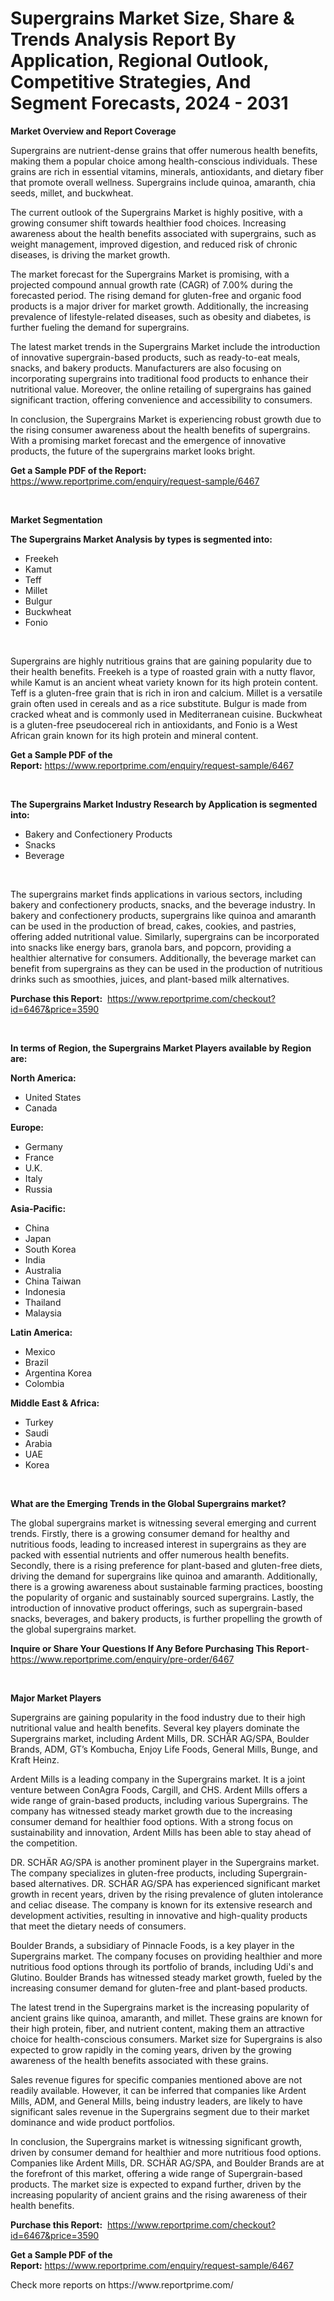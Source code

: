 <p><h1>Supergrains Market Size, Share & Trends Analysis Report By Application, Regional Outlook, Competitive Strategies, And Segment Forecasts, 2024 - 2031</h1></p><p><strong>Market Overview and Report Coverage</strong></p>
<p><p>Supergrains are nutrient-dense grains that offer numerous health benefits, making them a popular choice among health-conscious individuals. These grains are rich in essential vitamins, minerals, antioxidants, and dietary fiber that promote overall wellness. Supergrains include quinoa, amaranth, chia seeds, millet, and buckwheat.</p><p>The current outlook of the Supergrains Market is highly positive, with a growing consumer shift towards healthier food choices. Increasing awareness about the health benefits associated with supergrains, such as weight management, improved digestion, and reduced risk of chronic diseases, is driving the market growth.</p><p>The market forecast for the Supergrains Market is promising, with a projected compound annual growth rate (CAGR) of 7.00% during the forecasted period. The rising demand for gluten-free and organic food products is a major driver for market growth. Additionally, the increasing prevalence of lifestyle-related diseases, such as obesity and diabetes, is further fueling the demand for supergrains.</p><p>The latest market trends in the Supergrains Market include the introduction of innovative supergrain-based products, such as ready-to-eat meals, snacks, and bakery products. Manufacturers are also focusing on incorporating supergrains into traditional food products to enhance their nutritional value. Moreover, the online retailing of supergrains has gained significant traction, offering convenience and accessibility to consumers.</p><p>In conclusion, the Supergrains Market is experiencing robust growth due to the rising consumer awareness about the health benefits of supergrains. With a promising market forecast and the emergence of innovative products, the future of the supergrains market looks bright.</p></p>
<p><strong>Get a Sample PDF of the Report:</strong> <a href="https://www.reportprime.com/enquiry/request-sample/6467">https://www.reportprime.com/enquiry/request-sample/6467</a></p>
<p>&nbsp;</p>
<p><strong>Market Segmentation</strong></p>
<p><strong>The Supergrains Market Analysis by types is segmented into:</strong></p>
<p><ul><li>Freekeh</li><li>Kamut</li><li>Teff</li><li>Millet</li><li>Bulgur</li><li>Buckwheat</li><li>Fonio</li></ul></p>
<p>&nbsp;</p>
<p><p>Supergrains are highly nutritious grains that are gaining popularity due to their health benefits. Freekeh is a type of roasted grain with a nutty flavor, while Kamut is an ancient wheat variety known for its high protein content. Teff is a gluten-free grain that is rich in iron and calcium. Millet is a versatile grain often used in cereals and as a rice substitute. Bulgur is made from cracked wheat and is commonly used in Mediterranean cuisine. Buckwheat is a gluten-free pseudocereal rich in antioxidants, and Fonio is a West African grain known for its high protein and mineral content.</p></p>
<p><strong>Get a Sample PDF of the Report:</strong>&nbsp;<a href="https://www.reportprime.com/enquiry/request-sample/6467">https://www.reportprime.com/enquiry/request-sample/6467</a></p>
<p>&nbsp;</p>
<p><strong>The Supergrains Market Industry Research by Application is segmented into:</strong></p>
<p><ul><li>Bakery and Confectionery Products</li><li>Snacks</li><li>Beverage</li></ul></p>
<p>&nbsp;</p>
<p><p>The supergrains market finds applications in various sectors, including bakery and confectionery products, snacks, and the beverage industry. In bakery and confectionery products, supergrains like quinoa and amaranth can be used in the production of bread, cakes, cookies, and pastries, offering added nutritional value. Similarly, supergrains can be incorporated into snacks like energy bars, granola bars, and popcorn, providing a healthier alternative for consumers. Additionally, the beverage market can benefit from supergrains as they can be used in the production of nutritious drinks such as smoothies, juices, and plant-based milk alternatives.</p></p>
<p><strong>Purchase this Report:</strong>&nbsp; <a href="https://www.reportprime.com/checkout?id=6467&price=3590">https://www.reportprime.com/checkout?id=6467&price=3590</a></p>
<p>&nbsp;</p>
<p><strong>In terms of Region, the Supergrains Market Players available by Region are:</strong></p>
<p>
    <p> <strong> North America: </strong>
        <ul>
            <li>United States</li>
            <li>Canada</li>
        </ul>
        </p> 
    <p> <strong> Europe: </strong>
        <ul>
            <li>Germany</li>
            <li>France</li>
            <li>U.K.</li>
            <li>Italy</li>
            <li>Russia</li>
        </ul>
        </p> 
    <p> <strong> Asia-Pacific: </strong>
        <ul>
            <li>China</li>
            <li>Japan</li>
            <li>South Korea</li>
            <li>India</li>
            <li>Australia</li>
            <li>China Taiwan</li>
            <li>Indonesia</li>
            <li>Thailand</li>
            <li>Malaysia</li>
        </ul>
        </p> 
    <p> <strong> Latin America: </strong>
        <ul>
            <li>Mexico</li>
            <li>Brazil</li>
            <li>Argentina Korea</li>
            <li>Colombia</li>
        </ul>
        </p> 
    <p> <strong> Middle East & Africa: </strong>
        <ul>
            <li>Turkey</li>
            <li>Saudi</li>
            <li>Arabia</li>
            <li>UAE</li>
            <li>Korea</li>
        </ul>
    </p>
    </p>
<p>&nbsp;</p>
<p><strong>What are the Emerging Trends in the Global Supergrains market?</strong></p>
<p><p>The global supergrains market is witnessing several emerging and current trends. Firstly, there is a growing consumer demand for healthy and nutritious foods, leading to increased interest in supergrains as they are packed with essential nutrients and offer numerous health benefits. Secondly, there is a rising preference for plant-based and gluten-free diets, driving the demand for supergrains like quinoa and amaranth. Additionally, there is a growing awareness about sustainable farming practices, boosting the popularity of organic and sustainably sourced supergrains. Lastly, the introduction of innovative product offerings, such as supergrain-based snacks, beverages, and bakery products, is further propelling the growth of the global supergrains market.</p></p>
<p><strong>Inquire or Share Your Questions If Any Before Purchasing This Report</strong>- <a href="https://www.reportprime.com/enquiry/pre-order/6467">https://www.reportprime.com/enquiry/pre-order/6467</a></p>
<p>&nbsp;</p>
<p><strong>Major Market Players</strong></p>
<p><p>Supergrains are gaining popularity in the food industry due to their high nutritional value and health benefits. Several key players dominate the Supergrains market, including Ardent Mills, DR. SCHÄR AG/SPA, Boulder Brands, ADM, GT’s Kombucha, Enjoy Life Foods, General Mills, Bunge, and Kraft Heinz. </p><p>Ardent Mills is a leading company in the Supergrains market. It is a joint venture between ConAgra Foods, Cargill, and CHS. Ardent Mills offers a wide range of grain-based products, including various Supergrains. The company has witnessed steady market growth due to the increasing consumer demand for healthier food options. With a strong focus on sustainability and innovation, Ardent Mills has been able to stay ahead of the competition. </p><p>DR. SCHÄR AG/SPA is another prominent player in the Supergrains market. The company specializes in gluten-free products, including Supergrain-based alternatives. DR. SCHÄR AG/SPA has experienced significant market growth in recent years, driven by the rising prevalence of gluten intolerance and celiac disease. The company is known for its extensive research and development activities, resulting in innovative and high-quality products that meet the dietary needs of consumers.</p><p>Boulder Brands, a subsidiary of Pinnacle Foods, is a key player in the Supergrains market. The company focuses on providing healthier and more nutritious food options through its portfolio of brands, including Udi's and Glutino. Boulder Brands has witnessed steady market growth, fueled by the increasing consumer demand for gluten-free and plant-based products.</p><p>The latest trend in the Supergrains market is the increasing popularity of ancient grains like quinoa, amaranth, and millet. These grains are known for their high protein, fiber, and nutrient content, making them an attractive choice for health-conscious consumers. Market size for Supergrains is also expected to grow rapidly in the coming years, driven by the growing awareness of the health benefits associated with these grains.</p><p>Sales revenue figures for specific companies mentioned above are not readily available. However, it can be inferred that companies like Ardent Mills, ADM, and General Mills, being industry leaders, are likely to have significant sales revenue in the Supergrains segment due to their market dominance and wide product portfolios.</p><p>In conclusion, the Supergrains market is witnessing significant growth, driven by consumer demand for healthier and more nutritious food options. Companies like Ardent Mills, DR. SCHÄR AG/SPA, and Boulder Brands are at the forefront of this market, offering a wide range of Supergrain-based products. The market size is expected to expand further, driven by the increasing popularity of ancient grains and the rising awareness of their health benefits.</p></p>
<p><strong>Purchase this Report:</strong>&nbsp;&nbsp;<a href="https://www.reportprime.com/checkout?id=6467&price=3590">https://www.reportprime.com/checkout?id=6467&price=3590</a></p>
<p></p>
<p><strong>Get a Sample PDF of the Report:</strong>&nbsp;<a href="https://www.reportprime.com/enquiry/request-sample/6467">https://www.reportprime.com/enquiry/request-sample/6467</a></p>
<p>Check more reports on https://www.reportprime.com/</p>